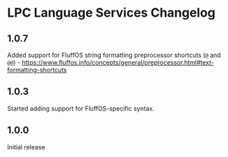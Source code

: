 # LPC Language Services Changelog

## 1.0.7

Added support for FluffOS string formatting preprocessor shortcuts (`@` and `@@`) - https://www.fluffos.info/concepts/general/preprocessor.html#text-formatting-shortcuts

## 1.0.3

Started adding support for FluffOS-specific syntax.

## 1.0.0

Initial release
